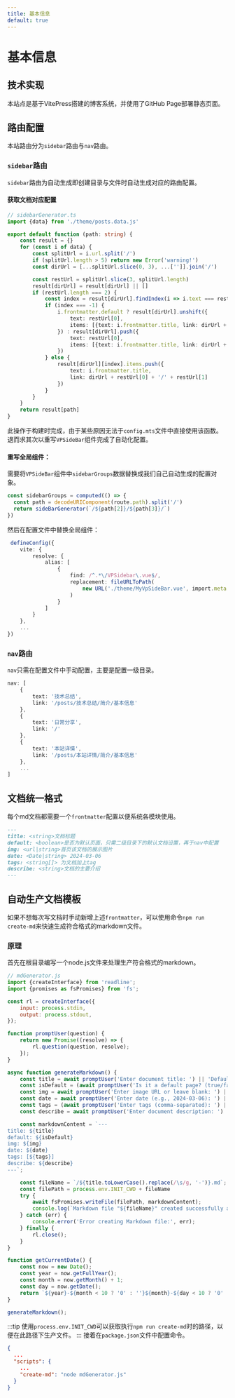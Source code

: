 ```yaml
---
title: 基本信息
default: true
---
```


# 基本信息

## 技术实现

本站点是基于VitePress搭建的博客系统，并使用了GitHub Page部署静态页面。

## 路由配置

本站路由分为`sidebar`路由与`nav`路由。
### `sidebar`路由
`sidebar`路由为自动生成即创建目录与文件时自动生成对应的路由配置。
#### 获取文档对应配置
```typescript
// sidebarGenerator.ts
import {data} from './theme/posts.data.js'

export default function (path: string) {
    const result = {}
    for (const i of data) {
        const splitUrl = i.url.split('/')
        if (splitUrl.length > 5) return new Error('warning!')
        const dirUrl = [...splitUrl.slice(0, 3), ...['']].join('/')

        const restUrl = splitUrl.slice(3, splitUrl.length)
        result[dirUrl] = result[dirUrl] || []
        if (restUrl.length === 2) {
            const index = result[dirUrl].findIndex(i => i.text === restUrl[0])
            if (index === -1) {
                i.frontmatter.default ? result[dirUrl].unshift({
                    text: restUrl[0],
                    items: [{text: i.frontmatter.title, link: dirUrl + restUrl[0] + '/' + restUrl[1]}]
                }) : result[dirUrl].push({
                    text: restUrl[0],
                    items: [{text: i.frontmatter.title, link: dirUrl + restUrl[0] + '/' + restUrl[1]}]
                })
            } else {
                result[dirUrl][index].items.push({
                    text: i.frontmatter.title,
                    link: dirUrl + restUrl[0] + '/' + restUrl[1]
                })
            }
        }
    }
    return result[path]
}
```

此操作于构建时完成，由于某些原因无法于`config.mts`文件中直接使用该函数。退而求其次以重写`VPSideBar`组件完成了自动化配置。

#### 重写全局组件：
需要将`VPSideBar`组件中`sidebarGroups`数据替换成我们自己自动生成的配置对象。
```typescript
const sidebarGroups = computed(() => {
  const path = decodeURIComponent(route.path).split('/')
  return sideBarGenerator(`/${path[2]}/${path[3]}/`)
})
```
然后在配置文件中替换全局组件：
```typescript
 defineConfig({
    vite: {
        resolve: {
            alias: [
                {
                    find: /^.*\/VPSidebar\.vue$/,
                    replacement: fileURLToPath(
                        new URL('./theme/MyVpSideBar.vue', import.meta.url)
                    )
                }
            ]
        }
    },
    ...
})
```
### `nav`路由
`nav`只需在配置文件中手动配置，主要是配置一级目录。
  <br/>

```typescript
nav: [
    {
        text: '技术总结',
        link: '/posts/技术总结/简介/基本信息'
    },
    {
        text: '日常分享',
        link: '/'
    },
    {
        text: '本站详情',
        link: '/posts/本站详情/简介/基本信息'
    },
    ...
]
```

## 文档统一格式
每个md文档都需要一个`frontmatter`配置以便系统各模块使用。

```markdown
---
title: <string>文档标题
default: <boolean>是否为默认页面，只需二级目录下的默认文档设置，再于nav中配置
img: <url|string>首页该文档的展示图片
date: <Date|string> 2024-03-06
tags: <string[]> 为文档加上tag
describe: <string>文档的主要介绍
---

```
## 自动生产文档模板
如果不想每次写文档时手动新增上述`frontmatter`，可以使用命令`npm run create-md`来快速生成符合格式的markdown文件。

### 原理
首先在根目录编写一个node.js文件来处理生产符合格式的markdown。
```javascript
// mdGenerator.js
import {createInterface} from 'readline';
import {promises as fsPromises} from 'fs';

const rl = createInterface({
    input: process.stdin,
    output: process.stdout,
});

function promptUser(question) {
    return new Promise((resolve) => {
        rl.question(question, resolve);
    });
}

async function generateMarkdown() {
    const title = await promptUser('Enter document title: ') || 'Default Title';
    const isDefault = (await promptUser('Is it a default page? (true/false): ') || 'false').toLowerCase() === 'true';
    const img = await promptUser('Enter image URL or leave blank: ') || '';
    const date = await promptUser('Enter date (e.g., 2024-03-06): ') || getCurrentDate();
    const tags = (await promptUser('Enter tags (comma-separated): ') || '').split(',').map(tag => tag.trim());
    const describe = await promptUser('Enter document description: ') || 'Document description goes here';

    const markdownContent = `---
title: ${title}
default: ${isDefault}
img: ${img}
date: ${date}
tags: [${tags}]
describe: ${describe}
---`;

    const fileName = `/${title.toLowerCase().replace(/\s/g, '-')}.md`;
    const filePath = process.env.INIT_CWD + fileName
    try {
        await fsPromises.writeFile(filePath, markdownContent);
        console.log(`Markdown file "${fileName}" created successfully at ${filePath}`);
    } catch (err) {
        console.error('Error creating Markdown file:', err);
    } finally {
        rl.close();
    }
}

function getCurrentDate() {
    const now = new Date();
    const year = now.getFullYear();
    const month = now.getMonth() + 1;
    const day = now.getDate();
    return `${year}-${month < 10 ? '0' : ''}${month}-${day < 10 ? '0' : ''}${day}`;
}

generateMarkdown();

```
:::tip
使用`process.env.INIT_CWD`可以获取执行`npm run create-md`时的路径，以便在此路径下生产文件。
:::
接着在`package.json`文件中配置命令。
```json
{
  ...
  "scripts": {
    ...
    "create-md": "node mdGenerator.js"
  }
}
```
